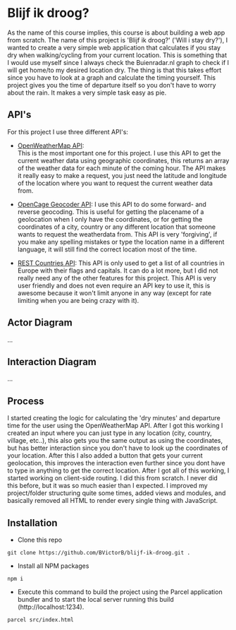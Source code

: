 # Blijf ik droog?

As the name of this course implies, this course is about building a web app from scratch. The name of this project is 'Blijf ik droog?' ('Will i stay dry?'), I wanted to create a very simple web application that calculates if you stay dry when walking/cycling from your current location. This is something that I would use myself since I always check the Buienradar.nl graph to check if I will get home/to my desired location dry. The thing is that this takes effort since you have to look at a graph and calculate the timing yourself. This project gives you the time of departure itself so you don't have to worry about the rain. It makes a very simple task easy as pie.

## API's

For this project I use three different API's:

- [OpenWeatherMap API](https://openweathermap.org/api):  
This is the most important one for this project. I use this API to get the current weather data using geographic coordinates, this returns an array of the weather data for each minute of the coming hour. The API makes it really easy to make a request, you just need the latitude and longitude of the location where you want to request the current weather data from. 

- [OpenCage Geocoder API](https://opencagedata.com/):
I use this API to do some forward- and reverse geocoding. This is useful for getting the placename of a geolocation when I only have the coordinates, or for getting the coordinates of a city, country or any different location that someone wants to request the weatherdata from. This API is very 'forgiving', if you make any spelling mistakes or type the location name in a different language, it will still find the correct location most of the time.

- [REST Countries API](https://restcountries.eu/):
This API is only used to get a list of all countries in Europe with their flags and capitals. It can do a lot more, but I did not really need any of the other features for this project. This API is very user friendly and does not even require an API key to use it, this is awesome because it won't limit anyone in any way (except for rate limiting when you are being crazy with it).

## Actor Diagram

...

## Interaction Diagram

...

## Process

I started creating the logic for calculating the 'dry minutes' and departure time for the user using the OpenWeatherMap API. After I got this working I created an input where you can just type in any location (city, country, village, etc..), this also gets you the same output as using the coordinates, but has better interaction since you don't have to look up the coordinates of your location. After this I also added a button that gets your current geolocation, this improves the interaction even further since you dont have to type in anything to get the correct location. 
After I got all of this working, I started working on client-side routing. I did this from scratch. I never did this before, but it was so much easier than I expected. I improved my project/folder structuring quite some times, added views and modules, and basically removed all HTML to render every single thing with JavaScript.

## Installation

- Clone this repo
```
git clone https://github.com/BVictorB/blijf-ik-droog.git .
```
- Install all NPM packages
```
npm i
```
- Execute this command to build the project using the Parcel application bundler and to start the local server running this build (http://localhost:1234).
```
parcel src/index.html
```
